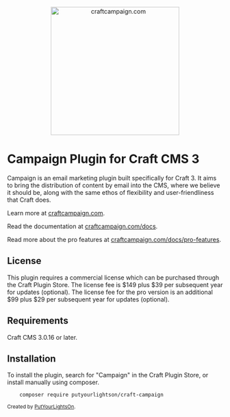 <p align="center">
   <a href="https://craftcampaign.com/" target="_blank">
     <img width="300" src="https://craftcampaign.com/interface/images/logo.svg?v=201800406" alt="craftcampaign.com">
   </a>
</p>

# Campaign Plugin for Craft CMS 3

Campaign is an email marketing plugin built specifically for Craft 3. It aims to bring the distribution of content by email into the CMS, where we believe it should be, along with the same ethos of flexibility and user-friendliness that Craft does. 
 
Learn more at [craftcampaign.com](https://craftcampaign.com).

Read the documentation at [craftcampaign.com/docs](https://craftcampaign.com/docs).
  
Read more about the pro features at [craftcampaign.com/docs/pro-features](https://craftcampaign.com/docs/pro-features).

## License

This plugin requires a commercial license which can be purchased through the Craft Plugin Store. The license fee is $149 plus $39 per subsequent year for updates (optional). The license fee for the pro version is an additional $99 plus $29 per subsequent year for updates (optional).

## Requirements

Craft CMS 3.0.16 or later.

## Installation

To install the plugin, search for "Campaign" in the Craft Plugin Store, or install manually using composer.

        composer require putyourlightson/craft-campaign

<small>Created by [PutYourLightsOn](https://putyourlightson.com/).</small>
